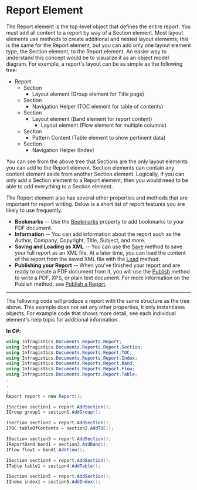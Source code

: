 ﻿<!--
|metadata|
{
    "fileName": "documentengine-report-element",
    "controlName": "Infragistics Document Library",
    "tags": ["Reporting"]
}
|metadata|
-->

# Report Element



The Report element is the top-level object that defines the entire report. You must add all content to a report by way of a Section element. Most layout elements use methods to create additional and nested layout elements; this is the same for the Report element, but you can add only one layout element type, the Section element, to the Report element. An easier way to understand this concept would be to visualize it as an object model diagram. For example, a report's layout can be as simple as the following tree:

-   Report
    -   Section
        -   Layout element (Group element for Title page)
    -   Section
        -   Navigation Helper (TOC element for table of contents)
    -   Section
        -   Layout element (Band element for report content)
            -   Layout element (Flow element for multiple columns)
    -   Section
        -   Pattern Content (Table element to show pertinent data)
    -   Section
        -   Navigation Helper (Index)

You can see from the above tree that Sections are the only layout elements you can add to the Report element. Section elements can contain any content element aside from another Section element. Logically, if you can only add a Section element to a Report element, then you would need to be able to add everything to a Section element.

The Report element also has several other properties and methods that are important for report writing. Below is a short list of report features you are likely to use frequently.

-   **Bookmarks** -- Use the [Bookmarks](Infragistics.Web.Mvc.Documents.Reports~Infragistics.Documents.Reports.Report.Report~Bookmarks.html "Link to the Web API Reference Guide to the Bookmarks member.") property to add bookmarks to your PDF document.
-   **Information** -- You can add information about the report such as the Author, Company, Copyright, Title, Subject, and more.
-   **Saving and Loading as XML** -- You can use the [Save](Infragistics.Web.Mvc.Documents.Reports~Infragistics.Documents.Reports.Report.Report~Save.html "Link to the Web API Reference Guide to the Save member.") method to save your full report as an XML file. At a later time, you can load the content of the report from the saved XML file with the [Load](Infragistics.Web.Mvc.Documents.Reports~Infragistics.Documents.Reports.Report.Report~Load.html "Link to the Web API Reference Guide to the Load member.") method.
-   **Publishing your Report** -- When you've finished your report and are ready to create a PDF document from it, you will use the [Publish](Infragistics.Web.Mvc.Documents.Reports~Infragistics.Documents.Reports.Report.Report~Publish.html "Link to the Web API Reference Guide to the Publish member.") method to write a PDF, XPS, or plain text document. For more information on the Publish method, see [Publish a Report](DocumentEngine-Publish-a-Report.html "Explains how to publish a report created with document engine.").

* * * * *

The following code will produce a report with the same structure as the tree above. This example does not set any other properties, it only instantiates objects. For example code that shows more detail, see each individual element's help topic for additional information.

**In C#:**

```csharp
using Infragistics.Documents.Reports.Report;
using Infragistics.Documents.Reports.Report.Section;
using Infragistics.Documents.Reports.Report.TOC;
using Infragistics.Documents.Reports.Report.Index;
using Infragistics.Documents.Reports.Report.Band;
using Infragistics.Documents.Reports.Report.Flow;
using Infragistics.Documents.Reports.Report.Table;
.
.
.
Report report = new Report();

ISection section1 = report.AddSection();
IGroup group1 = section1.AddGroup();

ISection section2 = report.AddSection();
ITOC tableOfContents = section2.AddTOC();

ISection section3 = report.AddSection();
IReportBand band1 = section3.AddBand();
IFlow flow1 = band1.AddFlow();

ISection section4 = report.AddSection();
ITable table1 = section4.AddTable();

ISection section5 = report.AddSection();
IIndex index1 = section5.AddIndex();
```


